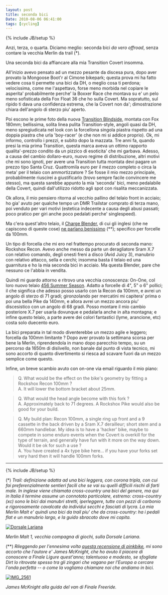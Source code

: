 ```yaml
---
layout: post
title: seconda bici
Date: 2010-08-06 06:41:00
tags: [cycling]
---
```

{% include JB/setup %} 

Anzi, terza, o quarta. Diciamo meglio: seconda bici _da vero offroad_, senza contare la vecchia Merlin da trail (*).  
  
Una seconda bici da affiancare alla mia Transition Covert insomma.  
  
All'inizio avevo pensato ad un mezzo pesante da discesa pura, dopo aver provato la Mongoose Boot'r al Cimone bikepark; questa prova mi ha fatto vedere cosa ti permette una bici da DH, o meglio cosa ti perdona; velocissima, come me l'aspettavo, forse meno morbida nel copiare le asperita' probabilmente perche' la Boxxer Race che montava su e' un pelo meno sofisticata della Fox Float 36 che ho sulla Covert. Ma sopratutto, sul ripido ti dava una confidenza estrema, che la Covert non da'; dimostrazione chiara dell'angolo di sterzo piu' aperto.  
  
Poi escono le prime foto della nuova [Transition Blindside](http://www.transitionbikes.com/Bikes_Blindside.cfm), montata con Fox 180mm; bellissima, solita linea pulita Transition-style, angoli quasi da DH, meno spregiudicata nel look con la forcellona singola piastra rispetto ad una doppia piastra che urla 'boy-racer' (e che non mi si addice proprio). Ok, mi informo, controllo i prezzi, e subito dopo la mazzata. Tre anni fa, quando presi la mia prima Transition, questa marca aveva un ottimo rapporto qualita'-prezzo condito da un pizzico di esoticita' che mi garbava. Adesso, a causa del cambio dollaro-euro, nuovo regime di distribuzione, altri motivi che mi sono ignoti, per avere una Transition tutta montata devi pagare un prezzo tipo Santa Cruz. Quattromila euro per il mezzo completo o circa la meta' per il telaio con ammortizzatore ? Se fosse il mio mezzo principale, probabilmente riuscirei a giustificarlo (trovo sempre facile convincere me stesso), ma questa sarebbe appunto la mia 'seconda' bici, meno pedalabile della Covert, quindi dall'utilizzo ridotto agli spot con risalita meccanizzata.  
  
Ok allora, il mio pensiero ritorna al vecchio pallino del telaio front in acciaio; ho gia' avuto per qualche tempo un DMR Trailstar comprato di terza mano, poi venduto per vari motivi (estetica indecente a causa degli abusi passati; poco pratico per giri anche poco pedalati perche' singlespeed).  
  
Ma c'era quest'altro telaio, il [Charge Blender](http://www.pinkbike.com/video/51252), di cui gli inglesi (che ne capiscono di queste cose) [ne parlano benissimo](http://www.pinkbike.com/news/charge-blender-test-2008.html) (**); specifico per forcelle da 100mm.  
  
Un tipo di forcella che mi ero nel frattempo procurato di seconda mano: Rockshox Recon. Avevo anche messo da parte un deragliatore Sram X.7 con relativo comando, degli onesti freni a disco (Avid Juicy 3), manubrio con relativo attacco, sella e cerchi; insomma basta il telaio ed una guarnitura e ho la mia seconda bici in acciaio. Ma questa Blender, pare che nessuno ce l'abbia in vendita.  
  
Quindi mi guardo attorno e ritrovo una vecchia conoscenza: On-One, col loro nuovo telaio [456 Summer Season](http://www.bikemagic.com/gear-news/on-one-456-summer-season/6366.html). Adatto a forcelle di 4", 5" o 6" pollici; il che significa che adesso posso usarlo con la Recon da 100mm, e avrei un angolo di sterzo di 71 gradi; gironzolando per mercatini mi capitera' prima o poi una bella Pike da 140mm, e allora avrei un mezzo ancora piu' discesistico con un angolo di 68 gradi. Posso montare il mio cambio posteriore X.7 per usarla dovunque e pedalarla anche in alta montagna; e infine questo telaio, a parte avere dei colori fantastici (lyme, arancione, etc) costa solo duecento euro.  
  
La bici preparata in tal modo diventerebbe un mezzo agile e leggero; forcella da 100mm limitante ? Dopo aver provato la settimana scorsa per bene la Merlin, riprendendola in mano dopo parecchio tempo, su un percorso da 1650m di dislivello, non banale dal punto di vista tecnico, mi sono accorto di quanto divertimento si riesca ad scavare fuori da un mezzo semplice come questo.  
  
Infine, un breve scambio avuto con on-one via email riguardo il mio piano:  

> Q. What would be the effect on the bike's geometry by fitting a Rockshox Recon 100mm ?  
> A. It will lower the bottom bracket about 25mm.  
  
> Q. What would the head angle become with this fork ?  
> A. Approximately back to 71 degrees. A Rockshox Pike would also be good for your build.   
  
> Q. My build plan: Recon 100mm, a single ring up front and a 9 cassette in the back driven by a Sram X.7 derailleur; short stem and a 660mm handlebar. My idea is to have a 'hacker' bike, maybe to compete in some enduro events when the Covert is overkill for the type of terrain, and generally have fun with it more on the way down. Would it be ok for such a use ?  
> A. You have created a 4x type bike here... if you have your forks set very hard then it will handle 100mm forks.  

---
{% include JB/setup %} 
  
(*) *Trail: definizione adatta ad una bici leggera, con corona tripla, con cui fai preferenzialmente sentieri facili che se vai su quelli difficili rischi di farti male. In inglese viene chiamata cross-country una bici del genere, ma qui in Italia il termine assume un connotato particolare, estremo: cross-country (xc) sono le bici dai manubri stretti, iperleggere, tutte con pezzi di carbonio e rigorosamente cavalcate da individui secchi e fasciati di lycra. La mia Merlin Malt e' quindi una bici da trail piu' che da cross-country: ha i pedali flat e un manubrio largo, e la guido sbracato dove mi capita.*  
  
[![Dorsale Lariana](http://farm5.static.flickr.com/4060/4515608419_3f48ca0ba2.jpg)](http://www.flickr.com/photos/aadm/4515608419/)  
  
_Merlin Malt 1, vecchia compagna di giochi, sulla Dorsale Lariana._  
  
(**) *Rileggendo per l'ennesima volta [questa recensione di pinkbike](http://www.pinkbike.com/news/charge-blender-test-2008.html), mi sono accorto che l'autore e' James McKnight, che ho avuto il piacere di conoscere a Finale Ligure quest'anno; talentuoso e modesto, se sfogliate Dirt lo ritrovate spesso tra gli zingari che vagano per l'Europa a cercare l'onda perfetta -- o come la vogliamo chiamare noi che andiamo in bici.*  
  
[![IMG_2561](http://farm5.static.flickr.com/4137/4864099519_1c65192384.jpg)](http://www.flickr.com/photos/aadm/4864099519/)  
  
_James McKnight alla guida del van di Finale Freeride._
